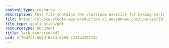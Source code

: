```yaml
---
content_type: resource
description: This file contains the classroom exercise for making variance.
file: https://ol-ocw-studio-app-production.s3.amazonaws.com/courses/20-104j-chemicals-in-the-environment-toxicology-and-public-health-be-104j-spring-2005/4f7ed7c3a55d0a54eb65c239a376715c_lec6_exercise.pdf
file_type: application/pdf
resourcetype: Document
title: lec6_exercise.pdf
uid: 4f7ed7c3-a55d-0a54-eb65-c239a376715c
---
```

